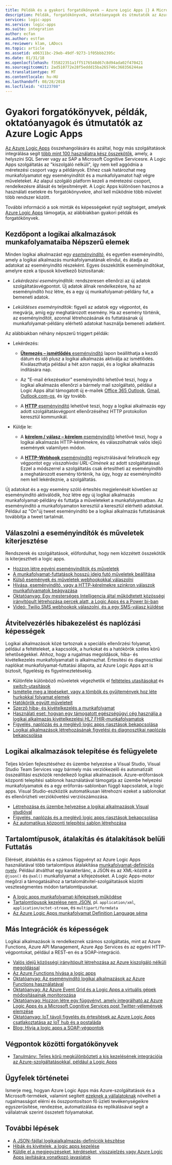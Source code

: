 ```yaml
---
title: Példák és a gyakori forgatókönyvek – Azure Logic Apps |} A Microsoft Docs
description: Példák, forgatókönyvek, oktatóanyagok és útmutatók az Azure Logic Apps
services: logic-apps
ms.service: logic-apps
ms.suite: integration
author: ecfan
ms.author: estfan
ms.reviewer: klam, LADocs
ms.topic: article
ms.assetid: e06311bc-29eb-49df-9273-1f05bbb2395c
ms.date: 01/31/18
ms.openlocfilehash: f35822351a1ff5176548d67c8d94ada02f470421
ms.sourcegitcommit: 2ad510772e28f5eddd15ba265746c368356244ae
ms.translationtype: MT
ms.contentlocale: hu-HU
ms.lasthandoff: 08/28/2018
ms.locfileid: "43123708"
---
```

# <a name="common-scenarios-examples-tutorials-and-walkthroughs-for-azure-logic-apps"></a>Gyakori forgatókönyvek, példák, oktatóanyagok és útmutatók az Azure Logic Apps

[Az Azure Logic Apps](../logic-apps/logic-apps-overview.md) összehangolására és azáltal, hogy más szolgáltatások integrálása segít [több mint 100 használatra kész összekötők](../connectors/apis-list.md), amely, a helyszíni SQL Server vagy az SAP a Microsoft Cognitive Servicesre. A Logic Apps szolgáltatás az "kiszolgáló nélküli", így nem kell aggódnia a méretezési csoport vagy a példányok. Ehhez csak határozhat meg munkafolyamatot egy eseményindítót és a munkafolyamatot hajt végre műveleteket. Az alapul szolgáló platform kezeli a méretezési csoport, rendelkezésre állását és teljesítményét. A Logic Apps különösen hasznos a használati esetekre és forgatókönyvekre, ahol kell működnie több művelet több rendszer között.

További információ a sok minták és képességeket nyújt segítséget, amelyek [Azure Logic Apps](../logic-apps/logic-apps-overview.md) támogatja, az alábbiakban gyakori példák és forgatókönyvek.

## <a name="popular-starting-points-for-logic-app-workflows"></a>Kezdőpont a logikai alkalmazások munkafolyamataiba Népszerű elemek

Minden logikai alkalmazást egy [ *eseményindító*](../logic-apps/logic-apps-overview.md#logic-app-concepts), és egyetlen eseményindító, amely a logikai alkalmazás munkafolyamatának elindul, és átadja az adatokat az eseményindító részeként. Egyes összekötők eseményindítókat, amelyre ezek a típusok következő biztosítanak:

* *Lekérdezési eseményindítók*: rendszeresen ellenőrzi az új adatok szolgáltatásvégpontot. Új adatok állnak rendelkezésre, ha az eseményindító hoz létre, és a egy új munkafolyamat-példány fut, a bemeneti adatok.

* *Leküldéses eseményindítók*: figyeli az adatok egy végpontot, és megvárja, amíg egy meghatározott esemény. Ha az esemény történik, az eseményindítót, azonnal létrehozásának és futtatásának új munkafolyamat-példány elérhető adatokat használja bemeneti adatként.

Az alábbiakban néhány népszerű triggert példák:

* Lekérdezés: 

  * [**Ütemezés – ismétlődés** eseményindító](../connectors/connectors-native-recurrence.md) lapon beállíthatja a kezdő dátum és idő plusz a logikai alkalmazás aktiválja az ismétlődés. 
  Kiválaszthatja például a hét azon napjai, és a logikai alkalmazás indítására nap.

  * Az "E-mail érkezésekor" eseményindító lehetővé teszi, hogy a logikai alkalmazás ellenőrzi a bármely mail szolgáltató, például a Logic Apps által támogatott új e-mailek [Office 365 Outlook](../connectors/connectors-create-api-office365-outlook.md), [Gmail](https://docs.microsoft.com/connectors/gmail/), [ Outlook.com-os](https://docs.microsoft.com/connectors/outlook/), és így tovább.

  * A [ **HTTP** eseményindító](../connectors/connectors-native-http.md) lehetővé teszi, hogy a logikai alkalmazás egy adott szolgáltatásvégpont ellenőrzéséhez HTTP protokollon keresztül kommunikál.
  
* Küldje le:

  * A [ **kérelem / válasz – kérelem** eseményindító](../connectors/connectors-native-reqres.md) lehetővé teszi, hogy a logikai alkalmazás HTTP-kérelmekre, és válaszolhatnak valós idejű események valamilyen módon.

  * A [ **HTTP-Webhook** eseményindító](../connectors/connectors-native-webhook.md) regisztrálásával feliratkozik egy végpontot egy *visszahívási URL-Címének* az adott szolgáltatással. 
  Ezzel a módszerrel a szolgáltatás csak értesítheti az eseményindító a meghatározott esemény történik, ha úgy, hogy az eseményindító nem kell lekérdeznie, a szolgáltatás.

Új adatokat és a egy esemény szóló értesítés megjelenését követően az eseményindító aktiválódik, hoz létre egy új logikai alkalmazás munkafolyamat-példány és futtatja a műveleteket a munkafolyamatban. Az eseményindító a munkafolyamaton keresztül a keresztül elérhető adatokat. Például az "On"új tweet eseményindító be a logikai alkalmazás futtatásának továbbítja a tweet tartalmát. 

## <a name="respond-to-triggers-and-extend-actions"></a>Válaszolni a eseményindítók és műveletek kiterjesztése

Rendszerek és szolgáltatások, előfordulhat, hogy nem közzétett összekötők is kiterjesztheti a logic apps.

* [Hozzon létre egyéni eseményindítók és műveletek](../logic-apps/logic-apps-create-api-app.md)
* [A munkafolyamat-futtatások hosszú ideig futó műveletek beállítása](../logic-apps/logic-apps-create-api-app.md)
* [Külső események és műveletek webhookokkal válaszolni](../logic-apps/logic-apps-create-api-app.md)
* [Hívása, eseményindító, vagy a HTTP-kérelmekre szinkron válaszok munkafolyamatok beágyazása](../logic-apps/logic-apps-http-endpoint.md)
* [Oktatóanyag: Egy mesterséges Intelligencia által működtetett közösségi irányítópult létrehozása percek alatt, a Logic Apps és a Power bi-ban](http://aka.ms/logicappsdemo)
* [Videó: Twilio SMS webhookok válaszolni, és a egy SMS-válasz küldése](https://channel9.msdn.com/Blogs/Windows-Azure/Azure-Logic-Apps-Walkthrough-Webhook-Functions-and-an-SMS-Bot)

## <a name="control-flow-error-handling-and-logging-capabilities"></a>Átvitelvezérlés hibakezelést és naplózási képességek

Logikai alkalmazások közé tartoznak a speciális ellenőrzési folyamat, például a feltételeket, a kapcsolók, a hurkokat és a hatókörök széles körű lehetőségekkel. Ahhoz, hogy a rugalmas megoldások, hiba- és kivételkezelés munkafolyamatait is alkalmazhat. Értesítési és diagnosztikai naplókat munkafolyamat-futtatási állapota, az Azure Logic Apps azt is biztosít, figyelésig és figyelmeztetésekig.

* Különféle különböző műveletek végezhetők el [feltételes utasításokat](../logic-apps/logic-apps-control-flow-conditional-statement.md) és [switch-utasítások](../logic-apps/logic-apps-control-flow-switch-statement.md)
* [Ismételje meg a lépéseket, vagy a tömbök és gyűjtemények hoz léte hurkokkal folyamat elemek](../logic-apps/logic-apps-control-flow-loops.md)
* [Hatókörök együtt műveleteit](../logic-apps/logic-apps-control-flow-run-steps-group-scopes.md)
* [Szerző hiba- és kivételkezelés a munkafolyamat](../logic-apps/logic-apps-exception-handling.md)
* [Használati eset: hogyan egy támogatott egészségügyi cég használja a logikai alkalmazás kivételkezelési HL7 FHIR-munkafolyamatok](../logic-apps/logic-apps-scenario-error-and-exception-handling.md)
* [Figyelés, naplózás és a meglévő logic apps riasztások bekapcsolása](../logic-apps/logic-apps-monitor-your-logic-apps.md)
* [Logikai alkalmazások létrehozásának figyelési és diagnosztikai naplózás bekapcsolása](../logic-apps/logic-apps-monitor-your-logic-apps-oms.md)

## <a name="deploy-and-manage-logic-apps"></a>Logikai alkalmazások telepítése és felügyelete

Teljes körűen fejlesztéséhez és üzembe helyezése a Visual Studio, Visual Studio Team Services vagy bármely más verziókezelő és automatizált összeállítási eszközök rendelkező logikai alkalmazások. Azure-erőforrások központi telepítési sablonok használatával támogatja az üzembe helyezési munkafolyamatok és a egy erőforrás-sablonban függő kapcsolatok, a logic apps. Visual Studio-eszközök automatikusan létrehozni ezeket a sablonokat és ellenőrizheti verziókövetési verziószámozása.

* [Létrehozása és üzembe helyezése a logikai alkalmazások Visual studióval](../logic-apps/quickstart-create-logic-apps-with-visual-studio.md)
* [Figyelés, naplózás és a meglévő logic apps riasztások bekapcsolása](../logic-apps/logic-apps-monitor-your-logic-apps.md)
* [Az automatikus központi telepítési sablon létrehozása](../logic-apps/logic-apps-create-deploy-template.md)

## <a name="content-types-conversions-and-transformations-within-a-run"></a>Tartalomtípusok, átalakítás és átalakítások belüli Futtatás

Elérését, átalakítás és a számos függvényt az Azure Logic Apps használatával több tartalomtípus átalakítása [munkafolyamat-definíciós nyelv](http://aka.ms/logicappsdocs). Például átválthat egy karakterlánc, a JSON és az XML-között a `@json()` és `@xml()` munkafolyamat a kifejezéseket. A Logic Apps-motor megőrzi a támogatásához a tartalomátvitel-szolgáltatások közötti veszteségmentes módon tartalomtípusokat.

* [A logic apps munkafolyamat-kifejezések működése](../logic-apps/logic-apps-author-definitions.md)
* [Tartalomtípusok kezelése nem JSON](../logic-apps/logic-apps-content-type.md), pl. `application/xml`, `application/octet-stream`, és `multipart/formdata`
* [Az Azure Logic Apps munkafolyamat Definition Language séma](http://aka.ms/logicappsdocs)

## <a name="other-integrations-and-capabilities"></a>Más Integrációk és képességek

Logikai alkalmazások is rendelkeznek számos szolgáltatás, mint az Azure Functions, Azure API Management, Azure App Services és az egyéni HTTP-végpontokat, például a REST-en és a SOAP-integráció.

* [Valós idejű közösségi irányítópult létrehozása az Azure kiszolgáló nélküli megoldással](../logic-apps/logic-apps-scenario-social-serverless.md)
* [Az Azure Functions hívása a logic apps](../logic-apps/logic-apps-azure-functions.md)
* [Oktatóanyag: Az eseményindító logikai alkalmazások az Azure Functions használatával](../logic-apps/logic-apps-scenario-function-sb-trigger.md)
* [Oktatóanyag: Az Azure Event Grid és a Logic Apps a virtuális gépek módosításainak monitorozása](../event-grid/monitor-virtual-machine-changes-event-grid-logic-app.md)
* [Oktatóanyag: Hozzon létre egy függvényt, amely integrálható az Azure Logic Apps és a Microsoft Cognitive Services post Twitter-vélemények elemzése](../azure-functions/functions-twitter-email.md)
* [Oktatóanyag: IoT távoli figyelés és értesítések az Azure Logic Apps csatlakoztatása az IoT hub és a postaláda](../iot-hub/iot-hub-monitoring-notifications-with-azure-logic-apps.md)
* [Blog: Hívja a logic apps a SOAP-végpontok](https://blogs.msdn.microsoft.com/logicapps/2016/04/07/using-soap-services-with-logic-apps/)

## <a name="end-to-end-scenarios"></a>Végpontok közötti forgatókönyvek

* [Tanulmány: Teljes körű megkülönbözteti a kis kezelésének integrációja az Azure-szolgáltatásokkal, például a Logic Apps](https://aka.ms/enterprise-integration-e2e-case-management-utilities-logic-apps)

## <a name="customer-stories"></a>Ügyfelek történetei

Ismerje meg, hogyan Azure Logic Apps más Azure-szolgáltatások és a Microsoft-termékek, valamint segített [ezeknek a vállalatoknak](https://aka.ms/logic-apps-customer-stories) növelheti a rugalmasságot elérni és összpontosítson fő üzleti tevékenységeikre egyszerűsítése, rendezése, automatizálása és replikálásával segít a vállalatnak szerint összetett folyamatokat.

## <a name="next-steps"></a>További lépések

* [A JSON-fájllal logikaialkalmazás-definíciók készítése](../logic-apps/logic-apps-author-definitions.md)
* [Hibák és kivételek, a logic apps kezelése](../logic-apps/logic-apps-exception-handling.md)
* [Küldje el a megjegyzéseket, kérdéseket, visszajelzés vagy Azure Logic Apps javítására vonatkozó javaslatok](https://feedback.azure.com/forums/287593-logic-apps)
